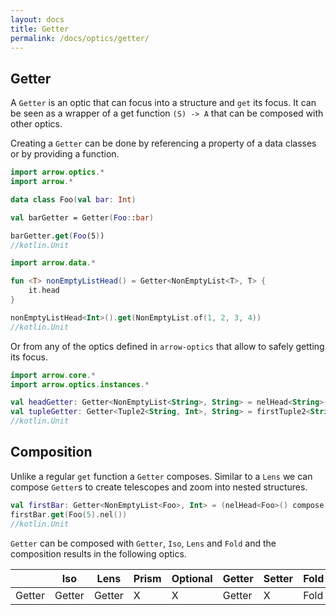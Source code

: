 ```yaml
---
layout: docs
title: Getter
permalink: /docs/optics/getter/
---
```


## Getter

A `Getter` is an optic that can focus into a structure and `get` its focus.
It can be seen as a wrapper of a get function `(S) -> A` that can be composed with other optics.

Creating a `Getter` can be done by referencing a property of a data classes or by providing a function.

```kotlin
import arrow.optics.*
import arrow.*

data class Foo(val bar: Int)

val barGetter = Getter(Foo::bar)

barGetter.get(Foo(5))
//kotlin.Unit
```
```kotlin
import arrow.data.*

fun <T> nonEmptyListHead() = Getter<NonEmptyList<T>, T> {
    it.head
}

nonEmptyListHead<Int>().get(NonEmptyList.of(1, 2, 3, 4))
//kotlin.Unit
```

Or from any of the optics defined in `arrow-optics` that allow to safely getting its focus.

```kotlin
import arrow.core.*
import arrow.optics.instances.*

val headGetter: Getter<NonEmptyList<String>, String> = nelHead<String>().asGetter()
val tupleGetter: Getter<Tuple2<String, Int>, String> = firstTuple2<String, Int>().asGetter()
//kotlin.Unit
```

## Composition

Unlike a regular `get` function a `Getter` composes. Similar to a `Lens` we can compose `Getter`s to create telescopes and zoom into nested structures.

```kotlin
val firstBar: Getter<NonEmptyList<Foo>, Int> = (nelHead<Foo>() compose barGetter)
firstBar.get(Foo(5).nel())
//kotlin.Unit
```

`Getter` can be composed with `Getter`, `Iso`, `Lens` and `Fold` and the composition results in the following optics.

|   | Iso | Lens | Prism |Optional | Getter | Setter | Fold | Traversal |
| --- | --- | --- | --- |--- | --- | --- | --- | --- |
| Getter | Getter | Getter | X | X | Getter | X | Fold | X |